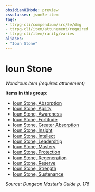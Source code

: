 ```yaml
---
obsidianUIMode: preview
cssclasses: json5e-item
tags:
- ttrpg-cli/compendium/src/5e/dmg
- ttrpg-cli/item/attunement/required
- ttrpg-cli/item/rarity/varies
aliases: 
- "Ioun Stone"
---
```

# Ioun Stone
*Wondrous item (requires attunement)*  



**Items in this group:**

- [Ioun Stone, Absorption](3-Mechanics/CLI/items/ioun-stone-absorption.md)
- [Ioun Stone, Agility](3-Mechanics/CLI/items/ioun-stone-agility.md)
- [Ioun Stone, Awareness](3-Mechanics/CLI/items/ioun-stone-awareness.md)
- [Ioun Stone, Fortitude](3-Mechanics/CLI/items/ioun-stone-fortitude.md)
- [Ioun Stone, Greater Absorption](3-Mechanics/CLI/items/ioun-stone-greater-absorption.md)
- [Ioun Stone, Insight](3-Mechanics/CLI/items/ioun-stone-insight.md)
- [Ioun Stone, Intellect](3-Mechanics/CLI/items/ioun-stone-intellect.md)
- [Ioun Stone, Leadership](3-Mechanics/CLI/items/ioun-stone-leadership.md)
- [Ioun Stone, Mastery](3-Mechanics/CLI/items/ioun-stone-mastery.md)
- [Ioun Stone, Protection](3-Mechanics/CLI/items/ioun-stone-protection.md)
- [Ioun Stone, Regeneration](3-Mechanics/CLI/items/ioun-stone-regeneration.md)
- [Ioun Stone, Reserve](3-Mechanics/CLI/items/ioun-stone-reserve.md)
- [Ioun Stone, Strength](3-Mechanics/CLI/items/ioun-stone-strength.md)
- [Ioun Stone, Sustenance](3-Mechanics/CLI/items/ioun-stone-sustenance.md)

*Source: Dungeon Master's Guide p. 176*